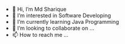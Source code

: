 - 👋 Hi, I’m Md Sharique
- 👀 I’m interested in Software Developing
- 🌱 I’m currently learning Java Programming
- 💞️ I’m looking to collaborate on ...
- 📫 How to reach me ...

<!---
Mdsharu/Mdsharu is a ✨ special ✨ repository because its `README.md` (this file) appears on your GitHub profile.
You can click the Preview link to take a look at your changes.
--->

